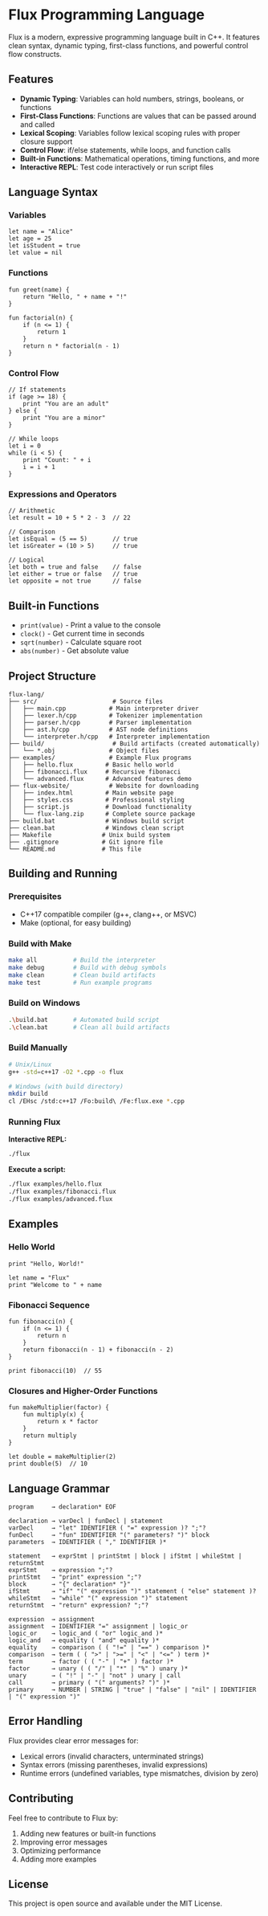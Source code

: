 # Flux Programming Language

Flux is a modern, expressive programming language built in C++. It features clean syntax, dynamic typing, first-class functions, and powerful control flow constructs.

## Features

- **Dynamic Typing**: Variables can hold numbers, strings, booleans, or functions
- **First-Class Functions**: Functions are values that can be passed around and called
- **Lexical Scoping**: Variables follow lexical scoping rules with proper closure support
- **Control Flow**: if/else statements, while loops, and function calls
- **Built-in Functions**: Mathematical operations, timing functions, and more
- **Interactive REPL**: Test code interactively or run script files

## Language Syntax

### Variables
```flux
let name = "Alice"
let age = 25
let isStudent = true
let value = nil
```

### Functions
```flux
fun greet(name) {
    return "Hello, " + name + "!"
}

fun factorial(n) {
    if (n <= 1) {
        return 1
    }
    return n * factorial(n - 1)
}
```

### Control Flow
```flux
// If statements
if (age >= 18) {
    print "You are an adult"
} else {
    print "You are a minor"
}

// While loops
let i = 0
while (i < 5) {
    print "Count: " + i
    i = i + 1
}
```

### Expressions and Operators
```flux
// Arithmetic
let result = 10 + 5 * 2 - 3  // 22

// Comparison
let isEqual = (5 == 5)       // true
let isGreater = (10 > 5)     // true

// Logical
let both = true and false    // false
let either = true or false   // true
let opposite = not true      // false
```

## Built-in Functions

- `print(value)` - Print a value to the console
- `clock()` - Get current time in seconds
- `sqrt(number)` - Calculate square root
- `abs(number)` - Get absolute value

## Project Structure

```
flux-lang/
├── src/                     # Source files
│   ├── main.cpp            # Main interpreter driver
│   ├── lexer.h/cpp         # Tokenizer implementation
│   ├── parser.h/cpp        # Parser implementation
│   ├── ast.h/cpp           # AST node definitions
│   └── interpreter.h/cpp   # Interpreter implementation
├── build/                   # Build artifacts (created automatically)
│   └── *.obj               # Object files
├── examples/               # Example Flux programs
│   ├── hello.flux         # Basic hello world
│   ├── fibonacci.flux     # Recursive fibonacci
│   └── advanced.flux      # Advanced features demo
├── flux-website/           # Website for downloading
│   ├── index.html         # Main website page
│   ├── styles.css         # Professional styling
│   ├── script.js          # Download functionality
│   └── flux-lang.zip      # Complete source package
├── build.bat              # Windows build script
├── clean.bat              # Windows clean script
├── Makefile              # Unix build system
├── .gitignore            # Git ignore file
└── README.md             # This file
```

## Building and Running

### Prerequisites
- C++17 compatible compiler (g++, clang++, or MSVC)
- Make (optional, for easy building)

### Build with Make
```bash
make all          # Build the interpreter
make debug        # Build with debug symbols
make clean        # Clean build artifacts
make test         # Run example programs
```

### Build on Windows
```bash
.\build.bat       # Automated build script
.\clean.bat       # Clean all build artifacts
```

### Build Manually
```bash
# Unix/Linux
g++ -std=c++17 -O2 *.cpp -o flux

# Windows (with build directory)
mkdir build
cl /EHsc /std:c++17 /Fo:build\ /Fe:flux.exe *.cpp
```

### Running Flux

**Interactive REPL:**
```bash
./flux
```

**Execute a script:**
```bash
./flux examples/hello.flux
./flux examples/fibonacci.flux
./flux examples/advanced.flux
```

## Examples

### Hello World
```flux
print "Hello, World!"

let name = "Flux"
print "Welcome to " + name
```

### Fibonacci Sequence
```flux
fun fibonacci(n) {
    if (n <= 1) {
        return n
    }
    return fibonacci(n - 1) + fibonacci(n - 2)
}

print fibonacci(10)  // 55
```

### Closures and Higher-Order Functions
```flux
fun makeMultiplier(factor) {
    fun multiply(x) {
        return x * factor
    }
    return multiply
}

let double = makeMultiplier(2)
print double(5)  // 10
```

## Language Grammar

```
program     → declaration* EOF

declaration → varDecl | funDecl | statement
varDecl     → "let" IDENTIFIER ( "=" expression )? ";"?
funDecl     → "fun" IDENTIFIER "(" parameters? ")" block
parameters  → IDENTIFIER ( "," IDENTIFIER )*

statement   → exprStmt | printStmt | block | ifStmt | whileStmt | returnStmt
exprStmt    → expression ";"?
printStmt   → "print" expression ";"?
block       → "{" declaration* "}"
ifStmt      → "if" "(" expression ")" statement ( "else" statement )?
whileStmt   → "while" "(" expression ")" statement
returnStmt  → "return" expression? ";"?

expression  → assignment
assignment  → IDENTIFIER "=" assignment | logic_or
logic_or    → logic_and ( "or" logic_and )*
logic_and   → equality ( "and" equality )*
equality    → comparison ( ( "!=" | "==" ) comparison )*
comparison  → term ( ( ">" | ">=" | "<" | "<=" ) term )*
term        → factor ( ( "-" | "+" ) factor )*
factor      → unary ( ( "/" | "*" | "%" ) unary )*
unary       → ( "!" | "-" | "not" ) unary | call
call        → primary ( "(" arguments? ")" )*
primary     → NUMBER | STRING | "true" | "false" | "nil" | IDENTIFIER | "(" expression ")"
```

## Error Handling

Flux provides clear error messages for:
- Lexical errors (invalid characters, unterminated strings)
- Syntax errors (missing parentheses, invalid expressions)
- Runtime errors (undefined variables, type mismatches, division by zero)

## Contributing

Feel free to contribute to Flux by:
1. Adding new features or built-in functions
2. Improving error messages
3. Optimizing performance
4. Adding more examples

## License

This project is open source and available under the MIT License.